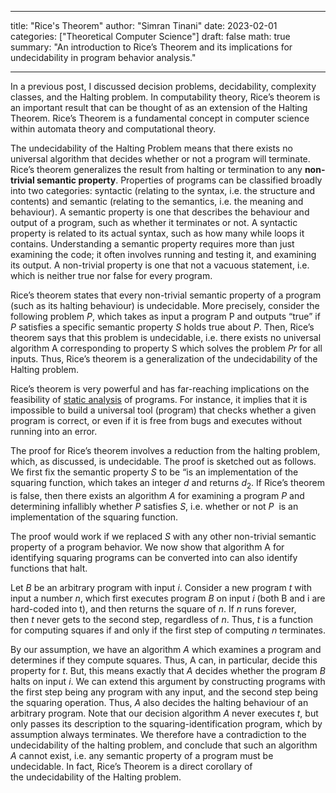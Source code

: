 
---
title: "Rice's Theorem"
author: "Simran Tinani"
date: 2023-02-01
categories: ["Theoretical Computer Science"]
draft: false
math: true
summary: "An introduction to Rice’s Theorem and its implications for undecidability in program behavior analysis."


---

In a previous post, I discussed decision problems, decidability, complexity classes, and the Halting problem. In computability theory, Rice’s theorem is an important result that can be thought of as an extension of the Halting Theorem. Rice’s Theorem is a fundamental concept in computer science within automata theory and computational theory.


The undecidability of the Halting Problem means that there exists no universal algorithm that decides whether or not a program will terminate. Rice’s theorem generalizes the result from halting or termination to any **non-trivial semantic property**. Properties of programs can be classified broadly into two categories: syntactic (relating to the syntax, i.e. the structure and contents) and semantic (relating to the semantics, i.e. the meaning and behaviour). A semantic property is one that describes the behaviour and output of a program, such as whether it terminates or not. A syntactic property is related to its actual syntax, such as how many while loops it contains. Understanding a semantic property requires more than just examining the code; it often involves running and testing it, and examining its output. A non-trivial property is one that not a vacuous statement, i.e. which is neither true nor false for every program.

Rice’s theorem states that every non-trivial semantic property of a program (such as its halting behaviour) is undecidable. More precisely, consider the following problem $P$, which takes as input a program P and outputs “true” if $P$ satisfies a specific semantic property $S$ holds true about $P$. Then, Rice’s theorem says that this problem is undecidable, i.e. there exists no universal algorithm A corresponding to property S which solves the problem $Pr$ for all inputs. Thus, Rice’s theorem is a generalization of the undecidability of the Halting problem.

Rice’s theorem is very powerful and has far-reaching implications on the feasibility of [static analysis](https://en.wikipedia.org/wiki/Static_program_analysis) of programs. For instance, it implies that it is impossible to build a universal tool (program) that checks whether a given program is correct, or even if it is free from bugs and executes without running into an error.

The proof for Rice’s theorem involves a reduction from the halting problem, which, as discussed, is undecidable. The proof is sketched out as follows. We first fix the semantic property $S$ to be “is an implementation of the squaring function, which takes an integer $d$ and returns $d_2$. If Rice’s theorem is false, then there exists an algorithm $A$ for examining a program $P$ and determining infallibly whether $P$ satisfies $S$, i.e. whether or not $P$  is an implementation of the squaring function.

The proof would work if we replaced $S$ with any other non-trivial semantic property of a program behavior. We now show that algorithm A for identifying squaring programs can be converted into can also identify functions that halt.

Let $B$ be an arbitrary program with input $i$. Consider a new program $t$ with input a number $n$, which first executes program $B$ on input $i$ (both B and i are hard-coded into t), and then returns the square of $n$. If $n$ runs forever, then $t$ never gets to the second step, regardless of $n$. Thus, $t$ is a function for computing squares if and only if the first step of computing $n$ terminates.

By our assumption, we have an algorithm $A$ which examines a program and determines if they compute squares. Thus, A can, in particular, decide this property for $t$. But, this means exactly that $A$ decides whether the program $B$ halts on input $i$. We can extend this argument by constructing programs with the first step being any program with any input, and the second step being the squaring operation. Thus, $A$ also decides the halting behaviour of an arbitrary program. Note that our decision algorithm $A$ never executes $t$, but only passes its description to the squaring-identification program, which by assumption always terminates. We therefore have a contradiction to the undecidability of the halting problem, and conclude that such an algorithm $A$ cannot exist, i.e. any semantic property of a program must be undecidable. In fact, Rice’s Theorem is a direct corollary of the undecidability of the Halting problem.